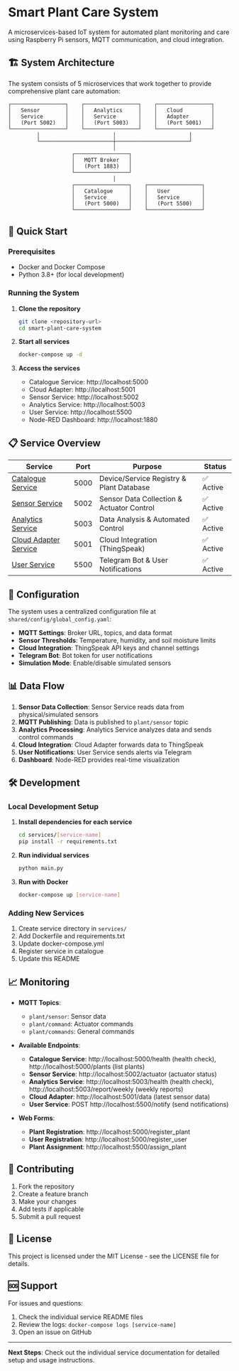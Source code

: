 # Smart Plant Care System

A microservices-based IoT system for automated plant monitoring and care using Raspberry Pi sensors, MQTT communication, and cloud integration.

## 🏗️ System Architecture

The system consists of 5 microservices that work together to provide comprehensive plant care automation:

```
┌─────────────────┐    ┌─────────────────┐    ┌─────────────────┐
│   Sensor        │    │   Analytics     │    │   Cloud         │
│   Service       │    │   Service       │    │   Adapter       │
│   (Port 5002)   │    │   (Port 5003)   │    │   (Port 5001)   │
└─────────────────┘    └─────────────────┘    └─────────────────┘
         │                       │                       │
         └───────────────────────┼───────────────────────┘
                                 │
                    ┌─────────────────┐
                    │   MQTT Broker   │
                    │   (Port 1883)   │
                    └─────────────────┘
                                 │
                    ┌─────────────────┐    ┌─────────────────┐
                    │   Catalogue     │    │   User          │
                    │   Service       │    │   Service       │
                    │   (Port 5000)   │    │   (Port 5500)   │
                    └─────────────────┘    └─────────────────┘
```

## 🚀 Quick Start

### Prerequisites
- Docker and Docker Compose
- Python 3.8+ (for local development)

### Running the System

1. **Clone the repository**
   ```bash
   git clone <repository-url>
   cd smart-plant-care-system
   ```

2. **Start all services**
   ```bash
   docker-compose up -d
   ```

3. **Access the services**
   - Catalogue Service: http://localhost:5000
   - Cloud Adapter: http://localhost:5001
   - Sensor Service: http://localhost:5002
   - Analytics Service: http://localhost:5003
   - User Service: http://localhost:5500
   - Node-RED Dashboard: http://localhost:1880

## 📋 Service Overview

| Service | Port | Purpose | Status |
|---------|------|---------|--------|
| [Catalogue Service](services/catalogue-service/README.md) | 5000 | Device/Service Registry & Plant Database | ✅ Active |
| [Sensor Service](services/sensor-service/README.md) | 5002 | Sensor Data Collection & Actuator Control | ✅ Active |
| [Analytics Service](services/analytics-service/README.md) | 5003 | Data Analysis & Automated Control | ✅ Active |
| [Cloud Adapter Service](services/cloud-adapter-service/README.md) | 5001 | Cloud Integration (ThingSpeak) | ✅ Active |
| [User Service](services/user-service/README.md) | 5500 | Telegram Bot & User Notifications | ✅ Active |

## 🔧 Configuration

The system uses a centralized configuration file at `shared/config/global_config.yaml`:

- **MQTT Settings**: Broker URL, topics, and data format
- **Sensor Thresholds**: Temperature, humidity, and soil moisture limits
- **Cloud Integration**: ThingSpeak API keys and channel settings
- **Telegram Bot**: Bot token for user notifications
- **Simulation Mode**: Enable/disable simulated sensors

## 📊 Data Flow

1. **Sensor Data Collection**: Sensor Service reads data from physical/simulated sensors
2. **MQTT Publishing**: Data is published to `plant/sensor` topic
3. **Analytics Processing**: Analytics Service analyzes data and sends control commands
4. **Cloud Integration**: Cloud Adapter forwards data to ThingSpeak
5. **User Notifications**: User Service sends alerts via Telegram
6. **Dashboard**: Node-RED provides real-time visualization

## 🛠️ Development

### Local Development Setup

1. **Install dependencies for each service**
   ```bash
   cd services/[service-name]
   pip install -r requirements.txt
   ```

2. **Run individual services**
   ```bash
   python main.py
   ```

3. **Run with Docker**
   ```bash
   docker-compose up [service-name]
   ```

### Adding New Services

1. Create service directory in `services/`
2. Add Dockerfile and requirements.txt
3. Update docker-compose.yml
4. Register service in catalogue
5. Update this README

## 📈 Monitoring

- **MQTT Topics**:
  - `plant/sensor`: Sensor data
  - `plant/command`: Actuator commands
  - `plant/commands`: General commands

- **Available Endpoints**:
  - **Catalogue Service**: http://localhost:5000/health (health check), http://localhost:5000/plants (list plants)
  - **Sensor Service**: http://localhost:5002/actuator (actuator status)
  - **Analytics Service**: http://localhost:5003/health (health check), http://localhost:5003/report/weekly (weekly reports)
  - **Cloud Adapter**: http://localhost:5001/data (latest sensor data)
  - **User Service**: POST http://localhost:5500/notify (send notifications)

- **Web Forms**:
  - **Plant Registration**: http://localhost:5000/register_plant
  - **User Registration**: http://localhost:5000/register_user
  - **Plant Assignment**: http://localhost:5500/assign_plant

## 🤝 Contributing

1. Fork the repository
2. Create a feature branch
3. Make your changes
4. Add tests if applicable
5. Submit a pull request

## 📄 License

This project is licensed under the MIT License - see the LICENSE file for details.

## 🆘 Support

For issues and questions:
1. Check the individual service README files
2. Review the logs: `docker-compose logs [service-name]`
3. Open an issue on GitHub

---

**Next Steps**: Check out the individual service documentation for detailed setup and usage instructions.

